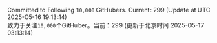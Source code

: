 Committed to Following `10,000` GitHubers. Current: <!-- FOLLOWING_COUNT -->299<!-- FOLLOWING_COUNT --> (Update at UTC <!-- LAST_UPDATED -->2025-05-16 19:13:14<!-- LAST_UPDATED -->)<br>
致力于关注`10,000`个GitHuber。当前：<!-- FOLLOWING_COUNT -->299<!-- FOLLOWING_COUNT --> (更新于北京时间 <!-- LAST_UPDATED_CST -->2025-05-17 03:13:14<!-- LAST_UPDATED_CST -->)

